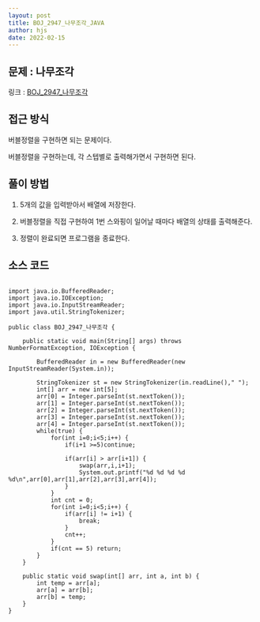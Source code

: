 ```yaml
---
layout: post
title: BOJ_2947_나무조각_JAVA
author: hjs
date: 2022-02-15
---
```


## 문제 : 나무조각

링크 : [BOJ_2947_나무조각](https://www.acmicpc.net/problem/2947)


## 접근 방식

버블정렬을 구현하면 되는 문제이다.

버블정렬을 구현하는데, 각 스텝별로 출력해가면서 구현하면 된다.

## 풀이 방법

1. 5개의 값을 입력받아서 배열에 저장한다.

2. 버블정렬을 직접 구현하여 1번 스와핑이 일어날 때마다 배열의 상태를 출력해준다.

3. 정렬이 완료되면 프로그램을 종료한다.

## 소스 코드

~~~

import java.io.BufferedReader;
import java.io.IOException;
import java.io.InputStreamReader;
import java.util.StringTokenizer;

public class BOJ_2947_나무조각 {

	public static void main(String[] args) throws NumberFormatException, IOException {

		BufferedReader in = new BufferedReader(new InputStreamReader(System.in));

		StringTokenizer st = new StringTokenizer(in.readLine()," ");
		int[] arr = new int[5];
		arr[0] = Integer.parseInt(st.nextToken());
		arr[1] = Integer.parseInt(st.nextToken());
		arr[2] = Integer.parseInt(st.nextToken());
		arr[3] = Integer.parseInt(st.nextToken());
		arr[4] = Integer.parseInt(st.nextToken());
		while(true) {
			for(int i=0;i<5;i++) {
				if(i+1 >=5)continue;

				if(arr[i] > arr[i+1]) {
					swap(arr,i,i+1);
					System.out.printf("%d %d %d %d %d\n",arr[0],arr[1],arr[2],arr[3],arr[4]);
				}
			}
			int cnt = 0;
			for(int i=0;i<5;i++) {
				if(arr[i] != i+1) {
					break;
				}
				cnt++;
			}
			if(cnt == 5) return;
		}
	}

	public static void swap(int[] arr, int a, int b) {
		int temp = arr[a];
		arr[a] = arr[b];
		arr[b] = temp;
	}
}

~~~
